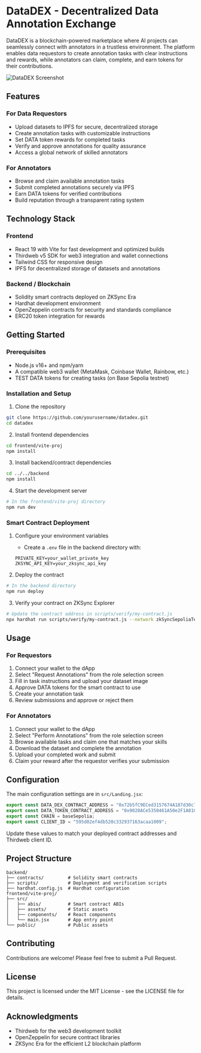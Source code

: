 # DataDEX - Decentralized Data Annotation Exchange

DataDEX is a blockchain-powered marketplace where AI projects can seamlessly connect with annotators in a trustless environment. The platform enables data requestors to create annotation tasks with clear instructions and rewards, while annotators can claim, complete, and earn tokens for their contributions.

![DataDEX Screenshot](https://ipfs.io/ipfs/bafkreihjjfzkzpr6ua537gp5wkthqxnjgpbzt5lbcgpmkx2y56dt7rqgcm)

## Features

### For Data Requestors
- Upload datasets to IPFS for secure, decentralized storage
- Create annotation tasks with customizable instructions
- Set DATA token rewards for completed tasks
- Verify and approve annotations for quality assurance
- Access a global network of skilled annotators

### For Annotators
- Browse and claim available annotation tasks
- Submit completed annotations securely via IPFS
- Earn DATA tokens for verified contributions
- Build reputation through a transparent rating system

## Technology Stack

### Frontend
- React 19 with Vite for fast development and optimized builds
- Thirdweb v5 SDK for web3 integration and wallet connections
- Tailwind CSS for responsive design
- IPFS for decentralized storage of datasets and annotations

### Backend / Blockchain
- Solidity smart contracts deployed on ZKSync Era
- Hardhat development environment
- OpenZeppelin contracts for security and standards compliance
- ERC20 token integration for rewards

## Getting Started

### Prerequisites
- Node.js v16+ and npm/yarn
- A compatible web3 wallet (MetaMask, Coinbase Wallet, Rainbow, etc.)
- TEST DATA tokens for creating tasks (on Base Sepolia testnet)

### Installation and Setup

1. Clone the repository
```bash
git clone https://github.com/yourusername/datadex.git
cd datadex
```

2. Install frontend dependencies
```bash
cd frontend/vite-proj
npm install
```

3. Install backend/contract dependencies
```bash
cd ../../backend
npm install
```

4. Start the development server
```bash
# In the frontend/vite-proj directory
npm run dev
```

### Smart Contract Deployment

1. Configure your environment variables
   - Create a `.env` file in the backend directory with:
   ```
   PRIVATE_KEY=your_wallet_private_key
   ZKSYNC_API_KEY=your_zksync_api_key
   ```

2. Deploy the contract
```bash
# In the backend directory
npm run deploy
```

3. Verify your contract on ZKSync Explorer
```bash
# Update the contract address in scripts/verify/my-contract.js
npx hardhat run scripts/verify/my-contract.js --network zkSyncSepoliaTestnet
```

## Usage

### For Requestors
1. Connect your wallet to the dApp
2. Select "Request Annotations" from the role selection screen
3. Fill in task instructions and upload your dataset image
4. Approve DATA tokens for the smart contract to use
5. Create your annotation task
6. Review submissions and approve or reject them

### For Annotators
1. Connect your wallet to the dApp
2. Select "Perform Annotations" from the role selection screen
3. Browse available tasks and claim one that matches your skills
4. Download the dataset and complete the annotation
5. Upload your completed work and submit
6. Claim your reward after the requestor verifies your submission

## Configuration

The main configuration settings are in `src/Landing.jsx`:

```javascript
export const DATA_DEX_CONTRACT_ADDRESS = "0x72b5fC9ECed3157674A187d30c7D36bdAD950B9d";
export const DATA_TOKEN_CONTRACT_ADDRESS = "0x9028ACe5350461A50e2F1A810Ec71d10C9eBB3D0";
export const CHAIN = baseSepolia;
export const CLIENT_ID = "595d02ef4db520c332937163acaa1009";
```

Update these values to match your deployed contract addresses and Thirdweb client ID.

## Project Structure

```
backend/
├── contracts/         # Solidity smart contracts
├── scripts/           # Deployment and verification scripts
├── hardhat.config.js  # Hardhat configuration
frontend/vite-proj/
├── src/
│   ├── abis/          # Smart contract ABIs
│   ├── assets/        # Static assets
│   ├── components/    # React components
│   └── main.jsx       # App entry point
└── public/            # Public assets
```

## Contributing

Contributions are welcome! Please feel free to submit a Pull Request.

## License

This project is licensed under the MIT License - see the LICENSE file for details.

## Acknowledgments

- Thirdweb for the web3 development toolkit
- OpenZeppelin for secure contract libraries
- ZKSync Era for the efficient L2 blockchain platform
